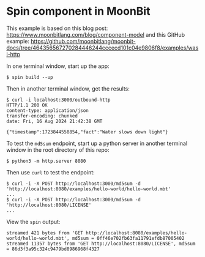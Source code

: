 # Spin component in MoonBit

This example is based on this blog post: https://www.moonbitlang.com/blog/component-model
and this GitHub example: https://github.com/moonbitlang/moonbit-docs/tree/464356567270284446244cccecd101c04e9806f8/examples/wasi-http

In one terminal window, start up the app:

```shell
$ spin build --up
```

Then in another terminal window, get the results:

```shell
$ curl -i localhost:3000/outbound-http
HTTP/1.1 200 OK
content-type: application/json
transfer-encoding: chunked
date: Fri, 16 Aug 2024 21:42:38 GMT

{"timestamp":1723844558854,"fact":"Water slows down light"}
```

To test the `md5sum` endpoint, start up a python server in
another terminal window in the root directory of this repo:

```shell
$ python3 -m http.server 8080
```

Then use `curl` to test the endpoint:

```shell
$ curl -i -X POST http://localhost:3000/md5sum -d 'http://localhost:8080/examples/hello-world/hello-world.mbt'
...
$ curl -i -X POST http://localhost:3000/md5sum -d 'http://localhost:8080/LICENSE'
...
```

View the `spin` output:

```shell
streamed 421 bytes from 'GET http://localhost:8080/examples/hello-world/hello-world.mbt', md5sum = 0ff46e702fb63fa11791efdb87005402
streamed 11357 bytes from 'GET http://localhost:8080/LICENSE', md5sum = 86d3f3a95c324c9479bd8986968f4327
```
